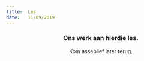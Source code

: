 ```yaml
---
title:  Les
date:   11/09/2019
---
```


### <center>Ons werk aan hierdie les.</center>
<center>Kom asseblief later terug.</center>